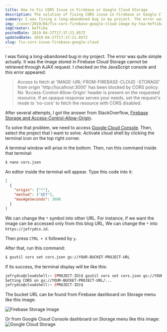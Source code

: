 ```yaml
---
title: How to Fix CORS Issue in Firebase or Google Cloud Storage
description: The solution of fixing CORS issue in Firebase or Google Cloud Storage
summary: I was fixing a long-abandoned bug in my project. The error was quite simple actually. It was the image stored in Firebase Cloud Storage cannot be retrieved through AJAX request.
img: /cover/2019/04/fix-cors-firebase-google-cloud-image-by-toa-heftiba.jpg
imgCreator: heftiba
postedDate: 2019-04-27T17:37:21.057Z
updatedDate: 2019-04-27T17:37:21.057Z
slug: fix-cors-issue-firebase-google-cloud
---
```


I was fixing a long-abandoned bug in my project. The error was quite simple actually. It was the image stored in Firebase Cloud Storage cannot be retrieved through AJAX request. I checked on the JavaScript console and this error appeared:

> Access to fetch at 'IMAGE-URL-FROM-FIREBASE-CLOUD -STORAGE' from origin 'http://localhost:3000' has been blocked by CORS policy: No 'Access-Control-Allow-Origin' header is present on the requested resource. If an opaque response serves your needs, set the request's mode to 'no-cors' to fetch the resource with CORS disabled.

After several attempts, I got the answer from StackOverflow, [Firebase Storage and Access-Control-Allow-Origin](https://stackoverflow.com/a/37765371/7711812).

To solve that problem, we need to access [Google Cloud Console](https://console.cloud.google.com/home/dashboard). Then, select the project that I want to solve. Activate cloud shell by clicking the terminal icon on the top right corner.

A terminal window will arise in the bottom. Then, run this command inside that terminal:

```bash
$ nano cors.json
```

An editor inside the terminal will appear. Type this code into it:

```json
[
  {
    "origin": ["*"],
    "method": ["GET"],
    "maxAgeSeconds": 3600
  }
]
```

We can change the `*` symbol into other URL. For instance, if we want the image can be accessed only from this blog URL, We can change the `*` into `https://jefrydco.id`.

Then press `CTRL + X` followed by `y`.

After that, run this command:

```bash
$ gsutil cors set cors.json gs://YOUR-BUCKET-PROJECT-URL
```
If its success, the terminal display will be like this:

```bash
jefrydco@cloudshell:~ (PROJECT-ID)$ gsutil cors set cors.json gs://YOUR-BUCKET-PROJECT-URL
Setting CORS on gs://YOUR-BUCKET-PROJECT-URL/...
jefrydco@cloudshell:~ (PROJECT-ID)$
```

The bucket URL can be found from Firebase dashboard on Storage menu like this image:

![Firebase Storage Image](/content/2019/04/firebase-storage-image-by-jefrydco.jpg)

Or from Google Cloud Console dashboard on Storage menu like this image:
![Google Cloud Storage](/content/2019/04/google-cloud-storage-image-by-jefrydco.jpg)
